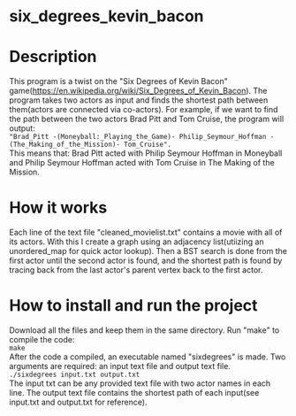 # six_degrees_kevin_bacon

# Description

This program is a twist on the "Six Degrees of Kevin Bacon" game(https://en.wikipedia.org/wiki/Six_Degrees_of_Kevin_Bacon). The program takes two actors
as input and finds the shortest path between them(actors are connected via co-actors). For example, if we want to find the path between the two actors
Brad Pitt and Tom Cruise, the program will output:  
    ```
    "Brad_Pitt -(Moneyball:_Playing_the_Game)- Philip_Seymour_Hoffman -(The_Making_of_the_Mission)- Tom_Cruise". 
    ``` \
This means that: Brad Pitt acted with Philip Seymour Hoffman in Moneyball and Philip Seymour Hoffman acted with Tom Cruise in The Making of the Mission.

# How it works

Each line of the text file "cleaned_movielist.txt" contains a movie with all of its actors. With this I create a graph using an adjacency list(utiizing an
unordered_map for quick actor lookup). Then a BST search is done from the first actor until the second actor is found, and the shortest path is found by
tracing back from the last actor's parent vertex back to the first actor.

# How to install and run the project

Download all the files and keep them in the same directory. Run "make" to compile the code: \
    ```
    make
    ``` \
After the code a compiled, an executable named "sixdegrees" is made. Two arguments are required: an input text file and output text file. \
    ```
    ./sixdegrees input.txt output.txt
    ``` \
The input txt can be any provided text file with two actor names in each line. The output text file contains the shortest path of each input(see input.txt
and output.txt for reference).

